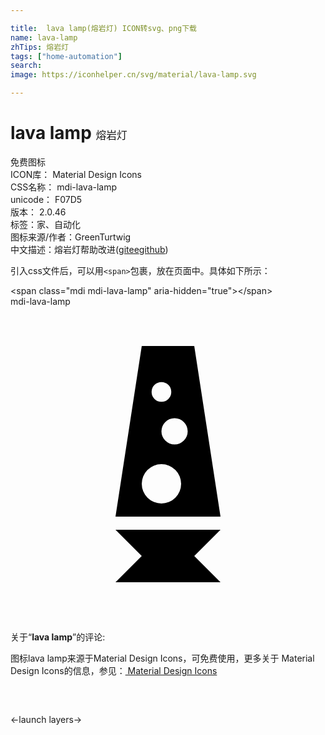 ```yaml
---

title:  lava lamp(熔岩灯) ICON转svg、png下载
name: lava-lamp
zhTips: 熔岩灯
tags: ["home-automation"]
search: 
image: https://iconhelper.cn/svg/material/lava-lamp.svg

---
```


# lava lamp  <small style="font-size: 60%;font-weight: 100">熔岩灯</small>


<div class="detail-page">
<p>
<span><span class="badge-success badge">免费图标</span> </span>
<br/>
<span>
ICON库：
<span class="badge-secondary badge">Material Design Icons</span> 
</span>
<br/>
<span>
CSS名称：
<span class="badge-secondary badge">mdi-lava-lamp</span> 
</span>
<br/>
<span>
unicode：
<span class="badge-secondary badge">F07D5</span> 
<copy-btn content='F07D5' btn-title=""></copy-btn>
<copy-btn :content='String.fromCodePoint(parseInt("F07D5", 16))' btn-title="复制U"></copy-btn>
</span>
<br/>
<span>
版本：
<span class="badge-secondary badge">2.0.46</span> 
</span><br/><span>标签：<span class="badge-light badge"><router-link to="/tags/home-automation.html">家、自动化</router-link></span></span>
<br/>
<span>图标来源/作者：<span class="badge-light badge">GreenTurtwig</span></span> 
<br/>
<span class="zh-detail">中文描述：<span class="badge-primary badge">熔岩灯</span><span class="help-link"><span>帮助改进</span>(<a href="https://gitee.com/liuwave/icon-helper/edit/master/json/material/lava-lamp.json" target="_blank" rel="noopener noreferrer">gitee</a><a href="https://github.com/liuwave/icon-helper/edit/master/json/material/lava-lamp.json" target="_blank" rel="noopener noreferrer">github</a></span>)</span><br/>
</p>
</div>
<div class="alert alert-dark">
  <i class="mdi mdi-lava-lamp mdi-48px"></i>
  <i class="mdi mdi-lava-lamp mdi-36px"></i>
  <i class="mdi mdi-lava-lamp mdi-24px"></i>
  <i class="mdi mdi-lava-lamp mdi-18px"></i>
</div>
<div>
  <p>引入css文件后，可以用<code>&lt;span&gt;</code>包裹，放在页面中。具体如下所示：    
  </p>
  <div class="alert alert-primary" style="font-size: 14px">
    &lt;span class="mdi mdi-lava-lamp" aria-hidden="true"&gt;&lt;/span&gt;
    <copy-btn content='<span class="mdi mdi-lava-lamp" aria-hidden="true"></span>'></copy-btn>
  </div>
  <div class="alert alert-secondary">
    <i class="mdi mdi-lava-lamp"
    style="font-size: 24px"
    aria-hidden="true"></i> mdi-lava-lamp
    <copy-btn content="mdi-lava-lamp" btn-title="复制图标名称"></copy-btn>
  </div>
</div>
<div id="svg" class="svg-wrap">
<svg xmlns="http://www.w3.org/2000/svg" viewBox="0 0 24 24"><path d="M10,3L8,16H16L14,3H10M11.5,5.75A0.75,0.75 0 0,1 12.25,6.5A0.75,0.75 0 0,1 11.5,7.25A0.75,0.75 0 0,1 10.75,6.5A0.75,0.75 0 0,1 11.5,5.75M12.5,8.5A1,1 0 0,1 13.5,9.5A1,1 0 0,1 12.5,10.5A1,1 0 0,1 11.5,9.5A1,1 0 0,1 12.5,8.5M11.5,12A1.5,1.5 0 0,1 13,13.5A1.5,1.5 0 0,1 11.5,15A1.5,1.5 0 0,1 10,13.5A1.5,1.5 0 0,1 11.5,12M8,17L10,19L8,21H16L14,19L16,17H8Z" /></svg>
</div>
<detail full-name='mdi-lava-lamp'></detail>
<div class="icon-detail__container">
<p>关于“<b>lava lamp</b>”的评论:</p>
</div>
<Vssue title="关于“lava lamp”的评论" />    
<div><p>图标lava lamp来源于Material Design Icons，可免费使用，更多关于 Material Design Icons的信息，参见：<a target="_blank" href="https://iconhelper.cn/material.html"> Material Design Icons</a>
</p></div>

<div style="padding:2rem 0 " class="page-nav"><p class="inner"><span class="prev">←<router-link to="/icon/launch.html">launch</router-link></span> <span class="next"><router-link to="/icon/layers.html">layers</router-link>→</span></p></div>

